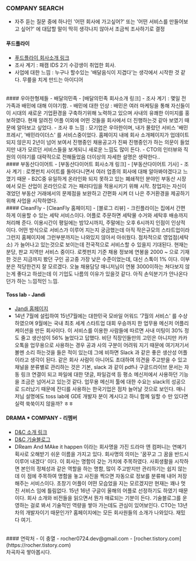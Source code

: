 ﻿


### COMPANY SEARCH

 - 자주 듣는 질문 중에 하나인 '어떤 회사에 가고싶어?' 또는 '어떤 서비스를 만들어보고 싶어?' 에 대답할 말이 딱히 생각나지 않아서 조금씩 조사하기로 결정

#### 푸드플라이
 - [푸드플라이 회사소개 링크]
 - 조사 계기 : 패캠 IDS 2기 수강생이 취업한 회사.
 - 사업에 대한 느낌 : 누구나 할수있는 '배달음식이 지겹다'는 생각에서 시작한 것 같다. 무릎을 치게 만드는 아이디어 


<br/>
#### 우아한형제들 - 배달의민족
 - [배달의민족 회사소개 링크]
 - 조사 계기 : 몇일 전 가족과 배민에 대해 이야기함.
 - 배민에 대한 인상 : 배민은 여러 마케팅을 통해 자신들이 이 시대의 새로운 기업환경을 구축하기위해 노력하고 있으며 사내의 유쾌한 이미지를 홍보하였다. 현재 알려진 어플 이외에 어떤 것들을 회사에서 더 진행하는것 같아 보였기 때문에 알아보고 싶었다.
 - 조사 후 느낌 : 모기업은 우아한이며, 내가 몰랐던 서비스 '배민프레시', '배민라이더스' 를 서비스중이었다. 홈페이지 내에 회사 소개페이지가 업데이트 되지 않은지 2년이 넘어 보여서 진행중인 채용공고가 진짜 진행중인가 하는 의문이 들었지만 내가 모르던 서비스들을 보게되니 새로운 느낌도 많이 든다.
 - CTO의 인터뷰와 직원의 이야기를 대략적으로 전해들었음 더이상의 자세한 설명은 생략한다..

<br/>
#### 부동산다이어트
 - [부동산다이어트 회사소개 링크]
 - [부동산다이어트 기사]
 - 조사 계기 : 로켓펀치 사이트를 돌아다니면서 여러 업종의 회사에 대해 알아봐야겠다고 느꼈기 때문
 - B2C중 유일하게 온라인화 되지 못하고 있는 폐쇄적인 분야인 부동산 시장에서 모든 산업이 온라인으로 가는 패러다임을 적용시키기 위해 시작. 창업자는 자신이 겪었던 부동산 거래에서의 문제점을 보완하고 간편화 시켜 더 나은 주거환경을 제공하기 위해 사업을 시작하였다.

<br/>
#### CleanFly
 - [CleanFly 홈페이지]
 - [블로그 리뷰]
 - 크린플라이는 집에서 간편하게 이용할 수 있는 세탁 서비스이다. 어플로 주문하면 세탁물 수거와 세탁후 배송까지 처리해 준다. 이용시간이 평일에는 밤12시까지, 주말에는 오후 6시까지 인점이 인상적이다. 어떤 방식으로 서비스가 이루어 지는지 궁금했는데 아직 작은규모의 스타트업이라 그런지 홈페이지에 그런부분까지는 나와있지 않아서 아쉬웠다. 점차적으로 영업점(세탁소) 가 늘어나고 있는것으로 보이는데 전국적으로 서비스할 수 있을지 기대된다. 현재는 분당, 판교 지역만 서비스 중이다. 로켓펀치 기준 채용 정보에 연봉을 2000 ~ 으로 기재한 것은 지금까지 봤던 구인 공고중 가장 낮은 수준이었는데, 대신 스톡이 1% 이다. 이부분은 적당한건지 잘 모르겠다. 오늘 채용담당 매니저님이 연봉 3000이하는 쳐다보지 않는게 좋다고 하셨는데 이 기업도 나름의 이유가 있을것 같다. 아직 손익분기가 안나온다던가 하는 느낌적인 느낌.


#### Toss lab - Jandi
 - [Jandi 홈페이지]
 - 14년 7월에 설립하여 15년7월에는 대한민국 모바일 어워드 '7월의 서비스' 를 수상하였으며 9월에는 국내 최초 세계 스타트업 대회 우승까지 한 업무용 메신저 어플리케이션을 만든 회사이다. 이 서비스를 이용한 사람들에 따르면 사내 미팅이 30% 정도 줄고 생산성이 56% 늘었다고 답했다. 비단 직장인들만의 고민은 아니지만 카카오톡을 업무용으로 사용하는 경우 공과 사의 구분이 어려워 지기 때문에 여기저기서 볼멘 소리 하는것을 들은 적이 있는데 그에 비하면 Slack 과 같은 좋은 생산성 어플이라고 생각이 된다. 같은 회사 사람이 아니어도 초대하여 의견을 주고받을 수 있고 채널을 분류별로 관리하는 것은 기본, slack 과 같이 pdf나 구글드라이브 문서는 자동 링크 연결이 되고 파일에 대한 댓글, 파일검색 등 평소 메신저에서 사용하던 기능을 조금은 넘어서고 있는것 같다. 업무용 메신저 툴에 대한 수요는 slack의 성공으로 드러났기 때문에 잔디를 사용하는 한국기업은 점차 늘어날 것으로 보인다. 매니저님 설명에도 toss lab에 GDE 개발자 분이 계시다고 하니 함께 일할 수 만 있다면 실력 쑥쑥이지 않을까? ㅎㅎ 


#### DRAMA * COMPANY - 리멤버 
 - [D&C 소개 링크]
 - [D&C 기술블로그]
 - DReam And MAke it happen 이라는 회사명을 가진 드라마 앤 컴퍼니는 연예기획사로 오해받기 쉬운 이름을 가지고 있다. 회사명의 의미는 '꿈꾸고 그 꿈을 반드시 이루어 내겠다' 이다.  이 회사는 명함이 갖는 가치에 주목하였다. 사회생활을 시작하면 본인의 정체성과 같은 역할을 하는 명함, 많이 주고받지만 관리하기는 쉽지 않는데 이 점에 주목하여 명함을 놓고 사진을 찍으면 자동으로 정보를 분류해 내어 저장해주는 서비스이다. 초창기 어플이 어떤 모습었을 지는 모르겠지만 현재는 꽤나 멋진 서비스 임에 틀림없다. 15년 16년 구글이 올해의 어플로 선정하기도 하였기 때문이다. 회사 소개와 비전들을 읽으면서 뭔가 매료되는 기분이 든다. 기술블로그를 운영하는 걸로 봐서 기술적인 역량을 쌓아 가는데도 관심이 있어보인다. CTO는 13년차의 개발자이기 때문인가? 홈페이지에는 모든 회사원들의 소개가 나와있다.  재밌다 여기. 


<br/>
#### 연락처
 - 이 충열
 - rocher0724.dev@gmail.com
 - [rocher.tistory.com](https://rocher.tistory.com)
<br/>  
차곡차곡 쌓아봅시다.



[푸드플라이 회사소개 링크]: <http://www.foodfly.co.kr/about_us>
[배달의민족 회사소개 링크]: <http://www.woowahan.com/?page_id=40>
[부동산다이어트 회사소개 링크]: <http://www.bdsdiet.com/introcompany/>
[부동산다이어트 기사]: <http://www.venturesquare.net/589989>

[CleanFly 홈페이지]:<http://www.getcleanfly.com/>
[블로그 리뷰]:<http://blog.naver.com/taemin12/220613042687>

[Jandi 홈페이지]:<https://www.jandi.com/landing/kr/features>
[D&C 소개 링크]:<http://dramancompany.com/company/>
[D&C 기술블로그]:<http://blog.dramancompany.com/category/develop/>